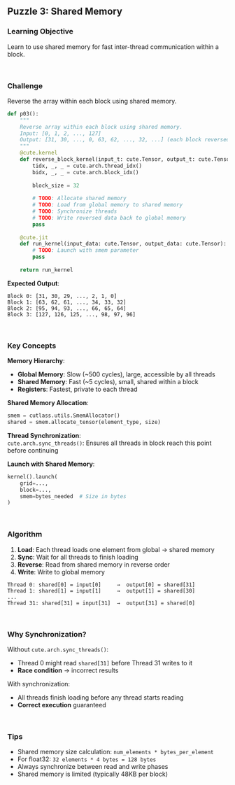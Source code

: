 ## <b>Puzzle 3: Shared Memory</b>

### <b>Learning Objective</b>
Learn to use shared memory for fast inter-thread communication within a block.

<br>

### <b>Challenge</b>
Reverse the array within each block using shared memory.

```py
def p03():
    """
    Reverse array within each block using shared memory.
    Input: [0, 1, 2, ..., 127]
    Output: [31, 30, ..., 0, 63, 62, ..., 32, ...] (each block reversed)
    """
    @cute.kernel
    def reverse_block_kernel(input_t: cute.Tensor, output_t: cute.Tensor):
        tidx, _, _ = cute.arch.thread_idx()
        bidx, _, _ = cute.arch.block_idx()
        
        block_size = 32
        
        # TODO: Allocate shared memory
        # TODO: Load from global memory to shared memory
        # TODO: Synchronize threads
        # TODO: Write reversed data back to global memory
        pass
    
    @cute.jit
    def run_kernel(input_data: cute.Tensor, output_data: cute.Tensor):
        # TODO: Launch with smem parameter
        pass
    
    return run_kernel
```

**Expected Output**: 
```
Block 0: [31, 30, 29, ..., 2, 1, 0]
Block 1: [63, 62, 61, ..., 34, 33, 32]
Block 2: [95, 94, 93, ..., 66, 65, 64]
Block 3: [127, 126, 125, ..., 98, 97, 96]
```

<br>

### <b>Key Concepts</b>

**Memory Hierarchy**: <br>
- **Global Memory**: Slow (~500 cycles), large, accessible by all threads
- **Shared Memory**: Fast (~5 cycles), small, shared within a block
- **Registers**: Fastest, private to each thread

**Shared Memory Allocation**: <br>
```python
smem = cutlass.utils.SmemAllocator()
shared = smem.allocate_tensor(element_type, size)
```

**Thread Synchronization**: <br>
`cute.arch.sync_threads()`: Ensures all threads in block reach this point before continuing <br>

**Launch with Shared Memory**: <br>
```python
kernel().launch(
    grid=...,
    block=...,
    smem=bytes_needed  # Size in bytes
)
```

<br>

### <b>Algorithm</b>

1. **Load**: Each thread loads one element from global → shared memory
2. **Sync**: Wait for all threads to finish loading
3. **Reverse**: Read from shared memory in reverse order
4. **Write**: Write to global memory

```
Thread 0: shared[0] = input[0]     →  output[0] = shared[31]
Thread 1: shared[1] = input[1]     →  output[1] = shared[30]
...
Thread 31: shared[31] = input[31]  →  output[31] = shared[0]
```

<br>

### <b>Why Synchronization?</b>

Without `cute.arch.sync_threads()`:
- Thread 0 might read `shared[31]` before Thread 31 writes to it
- **Race condition** → incorrect results

With synchronization:
- All threads finish loading before any thread starts reading
- **Correct execution** guaranteed

<br>

### <b>Tips</b>
- Shared memory size calculation: `num_elements * bytes_per_element`
- For float32: `32 elements * 4 bytes = 128 bytes`
- Always synchronize between read and write phases
- Shared memory is limited (typically 48KB per block)
